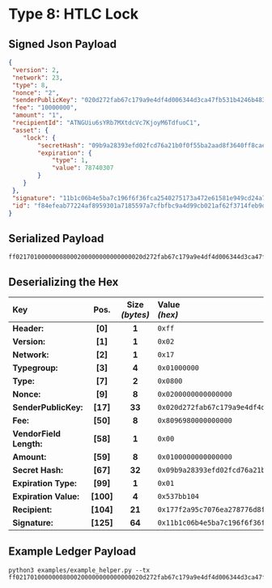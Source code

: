 
# Type 8: HTLC Lock

## Signed Json Payload

```json
{
 "version": 2,
 "network": 23,
 "type": 8,
 "nonce": "2",
 "senderPublicKey": "020d272fab67c179a9e4df4d006344d3ca47fb531b4246b483373940f0603a9216",
 "fee": "10000000",
 "amount": "1",
 "recipientId": "ATNGUiu6sYRb7MXtdcVc7KjoyM6TdfuoC1",
 "asset": {
    "lock": {
        "secretHash": "09b9a28393efd02fcd76a21b0f0f55ba2aad8f3640ff8cae86de033a9cfbd78c",
        "expiration": {
            "type": 1,
            "value": 78740307
        }
    }
 },
 "signature": "11b1c06b4e5ba7c196f6f36fca2540275173a472e61581e949cd24a7cf5ee98af6a74f3c919f9b82a2e65b51b737bdf22f7a08ffcf52b88dc4a16d6ac5c10bfe",
 "id": "f84efeab77224af8959301a7185597a7cfbfbc9a4d99cb021af62f3714feb9d3"
}
```

## Serialized Payload

```shell
ff02170100000008000200000000000000020d272fab67c179a9e4df4d006344d3ca47fb531b4246b483373940f0603a9216809698000000000000010000000000000009b9a28393efd02fcd76a21b0f0f55ba2aad8f3640ff8cae86de033a9cfbd78c01537bb104177f2a95c7076ea278776d8fcecc5b18e588976da611b1c06b4e5ba7c196f6f36fca2540275173a472e61581e949cd24a7cf5ee98af6a74f3c919f9b82a2e65b51b737bdf22f7a08ffcf52b88dc4a16d6ac5c10bfe
```

## Deserializing the Hex

| Key                       | Pos.      | Size<br>_(bytes)_ | Value<br> _(hex)_     |
| :--                       | :--:      | :---------------: | :----------------     |
| **Header:**               | **[0]**   | **1**             | `0xff`                |
| **Version:**              | **[1]**   | **1**             | `0x02`                |
| **Network:**              | **[2]**   | **1**             | `0x17`                |
| **Typegroup:**            | **[3]**   | **4**             | `0x01000000`          |
| **Type:**                 | **[7]**   | **2**             | `0x0800`              |
| **Nonce:**                | **[9]**   | **8**             | `0x0200000000000000`  |
| **SenderPublicKey:**      | **[17]**  | **33**            | `0x020d272fab67c179a9e4df4d006344d3ca47fb531b4246b483373940f0603a9216`    |
| **Fee:**                  | **[50]**  | **8**             | `0x8096980000000000`  |
| **VendorField Length:**   | **[58]**  | **1**             | `0x00`                |
| **Amount:**               | **[59]**  | **8**             | `0x0100000000000000`  |
| **Secret Hash:**          | **[67]**  | **32**            | `0x09b9a28393efd02fcd76a21b0f0f55ba2aad8f3640ff8cae86de033a9cfbd78c`  |
| **Expiration Type:**      | **[99]**  | **1**             | `0x01`                |
| **Expiration Value:**     | **[100]** | **4**             | `0x537bb104`          |
| **Recipient:**            | **[104]** | **21**            | `0x177f2a95c7076ea278776d8fcecc5b18e588976da6`    |
| **Signature:**            | **[125]** | **64**            | `0x11b1c06b4e5ba7c196f6f36fca2540275173a472e61581e949cd24a7cf5ee98af6a74f3c919f9b82a2e65b51b737bdf22f7a08ffcf52b88dc4a16d6ac5c10bfe`  |

## Example Ledger Payload

```shell
python3 examples/example_helper.py --tx ff02170100000008000200000000000000020d272fab67c179a9e4df4d006344d3ca47fb531b4246b483373940f0603a9216809698000000000000010000000000000009b9a28393efd02fcd76a21b0f0f55ba2aad8f3640ff8cae86de033a9cfbd78c01537bb104177f2a95c7076ea278776d8fcecc5b18e588976da6
```
